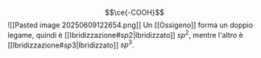 $$\ce{-COOH}$$
![[Pasted image 20250609122654.png]]
Un [[Ossigeno]] forma un doppio legame, quindi è [[Ibridizzazione#$sp 2$|Ibridizzato]] $sp^2$, mentre l'altro è [[Ibridizzazione#$sp 3$|Ibridizzato]] $sp^3$.